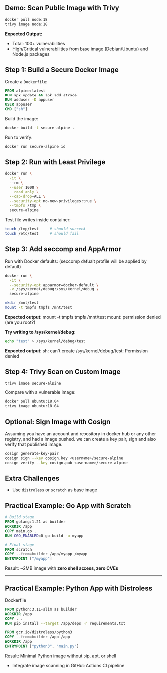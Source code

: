 ## Demo: Scan Public Image with Trivy

```bash
docker pull node:18
trivy image node:18
```

**Expected Output:**

- Total: 100+ vulnerabilities
- High/Critical vulnerabilities from base image (Debian/Ubuntu) and Node.js packages

## Step 1: Build a Secure Docker Image

Create a `Dockerfile`:

```Dockerfile
FROM alpine:latest
RUN apk update && apk add strace
RUN adduser -D appuser
USER appuser
CMD ["sh"]  
```

Build the image:

```bash
docker build -t secure-alpine .
```

Run to verify:

```bash
docker run secure-alpine id
```

## Step 2: Run with Least Privilege

```bash
docker run \
  -it \  
  --rm \
  --user 1000 \
  --read-only \
  --cap-drop=ALL \
  --security-opt no-new-privileges:true \
  --tmpfs /tmp \
  secure-alpine
```

 Test file writes inside container:

```bash
touch /tmp/test     # should succeed
touch /etc/test     # should fail
```

## Step 3: Add seccomp and AppArmor

Run with Docker defaults: (seccomp defualt profile will be applied by default)

```bash
docker run \
  -it \
  --security-opt apparmor=docker-default \
  -v /sys/kernel/debug:/sys/kernel/debug \  
  secure-alpine
```

```bash
mkdir /mnt/test
mount -t tmpfs tmpfs /mnt/test
```

**Expected output**:
mount -t tmpfs tmpfs /mnt/test
mount: permission denied (are you root?)

**Try writing to /sys/kernel/debug**: 

```bash
echo "test" > /sys/kernel/debug/test
```

**Expected output**:
sh: can't create /sys/kernel/debug/test: Permission denied

## Step 4: Trivy Scan on Custom Image

```bash
trivy image secure-alpine
```

Compare with a vulnerable image:

```bash
docker pull ubuntu:18.04
trivy image ubuntu:18.04
```

## Optional: Sign Image with Cosign

Assuming you have an account and repository in docker hub or any other registry, and had a image pushed. we can create a key pair, sign and also verify that published image.

```bash
cosign generate-key-pair
cosign sign --key cosign.key <username>/secure-alpine
cosign verify --key cosign.pub <username>/secure-alpine
```

## Extra Challenges

- Use `distroless` or `scratch` as base image

## Practical Example: Go App with Scratch

```Dockerfile
# Build stage  
FROM golang:1.21 as builder  
WORKDIR /app  
COPY main.go .  
RUN CGO_ENABLED=0 go build -o myapp  

# Final stage  
FROM scratch 
COPY --from=builder /app/myapp /myapp  
ENTRYPOINT ["/myapp"]  
```

 Result: ~2MB image with **zero shell access, zero CVEs**

---

## Practical Example: Python App with Distroless

Dockerfile

```dockerfile
FROM python:3.11-slim as builder
WORKDIR /app
COPY . .
RUN pip install --target /app/deps -r requirements.txt

FROM gcr.io/distroless/python3
COPY --from=builder /app /app
WORKDIR /app
ENTRYPOINT ["python3", "main.py"]
```

Result: Minimal Python image without pip, apt, or shell

- Integrate image scanning in GitHub Actions CI pipeline
